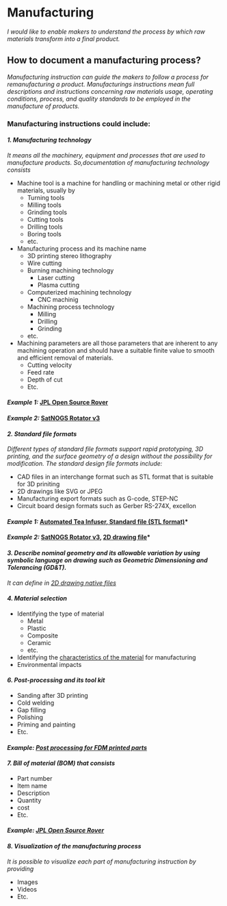 # **Manufacturing**

*I would like to enable makers to understand the process by which raw materials transform into a final product.*

## **How to document a manufacturing process?**


*Manufacturing instruction can guide the makers to follow a process for remanufacturing a product. Manufacturings instructions mean full descriptions and instructions concerning raw materials usage, operating conditions, process, and quality standards to be employed in the manufacture of products.*


 ### **Manufacturing instructions could include:** 
 
 #### *1. Manufacturing technology*
 
 *It means all the machinery, equipment and processes that are used to manufacture products. So,documentation of manufacturing technology consists*

   - Machine tool is a machine for handling or machining metal or other rigid materials, usually by
     - Turning tools
     - Milling tools
     - Grinding tools
     - Cutting tools
     - Drilling tools
     - Boring tools
     - etc. 
  - Manufacturing process and its machine name  
     - 3D printing stereo lithography
     - Wire cutting
     - Burning machining technology 
       - Laser cutting
       - Plasma cutting
     - Computerized machining technology 
       - CNC machinig 
     - Machining process technology
       - Milling
       - Drilling
       - Grinding
     - etc.
   - Machining parameters are all those parameters that are inherent to any machining operation and should have a suitable finite value to smooth and efficient removal of materials.
     - Cutting velocity
     - Feed rate
     - Depth of cut
     - Etc.
   
   #### *Example 1:* [JPL Open Source Rover](https://github.com/nasa-jpl/open-source-rover/tree/master/mechanical/body_assembly#3-machiningfabrication)
   
   #### *Example 2:* [SatNOGS Rotator v3](https://wiki.satnogs.org/SatNOGS_Rotator_v3#Build_Sequence) 
   
#### *2. Standard file formats*

*Different types of standard file formats support rapid prototyping, 3D printing, and the surface geometry of a design without the possibility for modification. The standard design file formats include:*
 
  - CAD files in an interchange format such as STL format that is suitable for 3D priniting 
  - 2D drawings like SVG or JPEG
  - Manufacturing export formats such as G-code, STEP-NC
  - Circuit board design formats such as Gerber RS-274X, excellon 

#### *Example 1:* [Automated Tea Infuser, Standard file (STL format)](https://wikifactory.com/+fablabbratislava/automated-tea-infuser/contributions/3f2c490)*

#### *Example 2:* [SatNOGS Rotator v3](https://wiki.satnogs.org/SatNOGS_Rotator_v3#Specifications), [2D drawing file](https://wiki.satnogs.org/File:C1001.png)*

    
#### *3. Describe nominal geometry and its allowable variation by using symbolic language on drawing such as Geometric Dimensioning and Tolerancing (GD&T).*

 *It can define in [2D drawing native files](https://github.com/OPEN-NEXT/wp2.3_template/blob/main/Documentation/3.%20Design/Structural%20model/Mechanics/README.md#2-modelling-a-design-in-native-file-format)*


#### *4. Material selection*

 - Identifying the type of material
    - Metal
    - Plastic
    - Composite
    - Ceramic
    - etc.
- Identifying the [characteristics of the material](https://github.com/OPEN-NEXT/wp2.3_template/tree/main/Documentation/3.%20Design/Structural%20model/Mechanics#3-characteristics-of-the-materials) for manufacturing
- Environmental impacts  

#### *6. Post-processing and its tool kit*
 
   - Sanding after 3D printing
   - Cold welding
   - Gap filling
   - Polishing
   - Priming and painting
   - Etc. 
   
   #### *Example: [Post processing for FDM printed parts](https://www.3dhubs.com/knowledge-base/post-processing-fdm-printed-parts/#introduction)*
   
#### *7. Bill of material (BOM) that consists*

   - Part number
   - Item name
   - Description
   - Quantity
   - cost
   - Etc.

 #### *Example: [JPL Open Source Rover](https://github.com/nasa-jpl/open-source-rover/tree/master/bill_of_materials)*


#### *8. Visualization of the manufacturing process*

*It is possible to visualize each part of manufacturing instruction by providing*

- Images 
- Videos 
- Etc.
 ```
